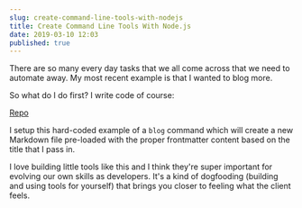 ```yaml
---
slug: create-command-line-tools-with-nodejs
title: Create Command Line Tools With Node.js
date: 2019-03-10 12:03
published: true
---
```


There are so many every day tasks that we all come across that we need to automate away.
My most recent example is that I wanted to blog more.

So what do I do first? I write code of course:

[Repo](https://github.com/johnlindquist/blog)

I setup this hard-coded example of a `blog` command which will create a new Markdown file pre-loaded with the proper frontmatter content based on the title that I pass in.

I love building little tools like this and I think they're super important for evolving our own skills as developers. It's a kind of dogfooding (building and using tools for yourself) that brings you closer to feeling what the client feels.
